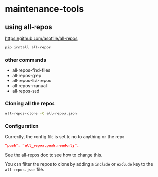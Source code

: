 # maintenance-tools

## using all-repos

https://github.com/asottile/all-repos

```bash
pip install all-repos
```

### other commands

- all-repos-find-files
- all-repos-grep
- all-repos-list-repos
- all-repos-manual
- all-repos-sed

### Cloning all the repos

```bash
all-repos-clone -C all-repos.json
```

### Configuration

Currently, the config file is set to no to anything on the repo

```json
"push": "all_repos.push.readonly",
```

See the all-repos doc to see how to change this.

You can filter the repos to clone by adding a `include` or `exclude` key to the
`all-repos.json` file.
